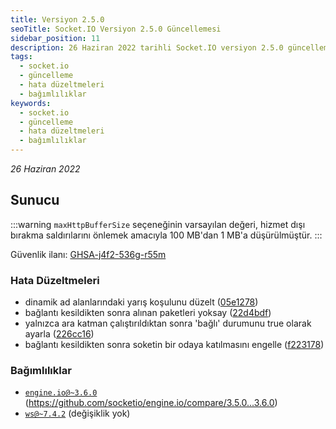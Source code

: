 ```yaml
---
title: Versiyon 2.5.0
seoTitle: Socket.IO Versiyon 2.5.0 Güncellemesi
sidebar_position: 11
description: 26 Haziran 2022 tarihli Socket.IO versiyon 2.5.0 güncellemesinin detayları, hata düzeltmeleri ve bağımlılık güncellemeleri hakkında bilgi verilmektedir.
tags: 
  - socket.io
  - güncelleme
  - hata düzeltmeleri
  - bağımlılıklar
keywords: 
  - socket.io
  - güncelleme
  - hata düzeltmeleri
  - bağımlılıklar
---
```

*26 Haziran 2022*

## Sunucu

:::warning
`maxHttpBufferSize` seçeneğinin varsayılan değeri, hizmet dışı bırakma saldırılarını önlemek amacıyla 100 MB'dan 1 MB'a düşürülmüştür.
:::

Güvenlik ilanı: [GHSA-j4f2-536g-r55m](https://github.com/advisories/GHSA-j4f2-536g-r55m)

### Hata Düzeltmeleri

- dinamik ad alanlarındaki yarış koşulunu düzelt ([05e1278](https://github.com/socketio/socket.io/commit/05e1278cfa99f3ecf3f8f0531ffe57d850e9a05b))
- bağlantı kesildikten sonra alınan paketleri yoksay ([22d4bdf](https://github.com/socketio/socket.io/commit/22d4bdf00d1a03885dc0171125faddfaef730066))
- yalnızca ara katman çalıştırıldıktan sonra 'bağlı' durumunu true olarak ayarla ([226cc16](https://github.com/socketio/socket.io/commit/226cc16165f9fe60f16ff4d295fb91c8971cde35))
- bağlantı kesildikten sonra soketin bir odaya katılmasını engelle ([f223178](https://github.com/socketio/socket.io/commit/f223178eb655a7713303b21a78f9ef9e161d6458))

### Bağımlılıklar

- [`engine.io@~3.6.0`](https://github.com/socketio/engine.io/releases/tag/3.6.0) (https://github.com/socketio/engine.io/compare/3.5.0...3.6.0)
- [`ws@~7.4.2`](https://github.com/websockets/ws/releases/tag/7.4.2) (değişiklik yok)